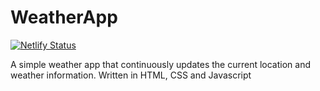 # WeatherApp
[![Netlify Status](https://api.netlify.com/api/v1/badges/bdd5a977-f19d-4fa3-951a-2c9f929f52a9/deploy-status)](https://app.netlify.com/sites/weatherappbydang/deploys)

A simple weather app that continuously updates the current location and weather information. Written in HTML, CSS and Javascript
